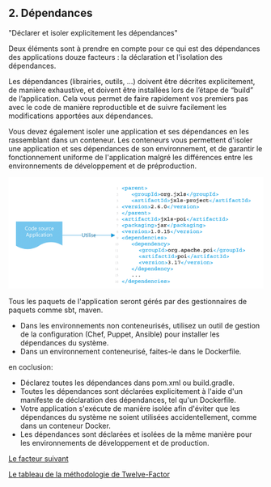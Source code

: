 ## 2. Dépendances

"Déclarer et isoler explicitement les dépendances"

Deux éléments sont à prendre en compte pour ce qui est des dépendances des applications douze facteurs : la déclaration et l'isolation des dépendances.

Les dépendances (librairies, outils, …) doivent être décrites explicitement, de manière exhaustive, et doivent être installées lors de l’étape de “build” de l’application. Cela vous permet de faire rapidement vos premiers pas avec le code de manière reproductible et de suivre facilement les modifications apportées aux dépendances.

Vous devez également isoler une application et ses dépendances en les rassemblant dans un conteneur. Les conteneurs vous permettent d'isoler une application et ses dépendances de son environnement, et de garantir le fonctionnement uniforme de l'application malgré les différences entre les environnements de développement et de préproduction.

![](../images/dependances.png)


Tous les paquets de l'application seront gérés par des gestionnaires de paquets comme sbt, maven.

- Dans les environnements non conteneurisés, utilisez un outil de gestion de la configuration (Chef, Puppet, Ansible) pour installer les dépendances du système.
- Dans un environnement conteneurisé, faites-le dans le Dockerfile.

en coclusion:

- Déclarez toutes les dépendances dans pom.xml ou build.gradle.
- Toutes les dépendances sont déclarées explicitement à l'aide d'un manifeste de déclaration des dépendances, tel qu'un Dockerfile.
- Votre application s'exécute de manière isolée afin d'éviter que les dépendances du système ne soient utilisées accidentellement, comme dans un conteneur Docker.
- Les dépendances sont déclarées et isolées de la même manière pour les environnements de développement et de production.


[Le facteur suivant](./configurations.md)

[Le tableau de la méthodologie de Twelve-Factor](../README.md)